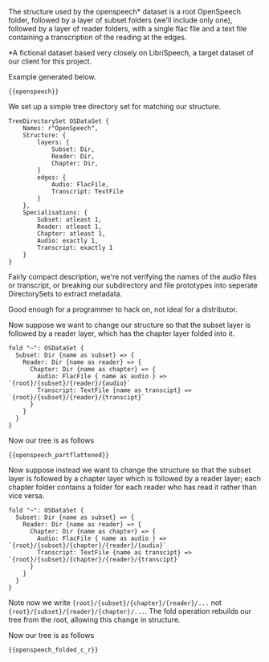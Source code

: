 
The structure used by the openspeech* dataset is a root OpenSpeech folder, followed by a layer of subset folders (we'll include only one), followed by a layer of reader folders, with a single flac file and a text file containing a transcription of the reading at the edges.

*A fictional dataset based very closely on LibriSpeech, a target dataset of our client for this project.

Example generated below.
```
{{openspeech}}
```

We set up a simple tree directory set for matching our structure.
```
TreeDirectorySet OSDataSet {
    Names: r"OpenSpeech",
    Structure: {
        layers: {
            Subset: Dir,
            Reader: Dir,
            Chapter: Dir,
        }
        edges: {
            Audio: FlacFile,
            Transcript: TextFile
        }
    },
    Specialisations: {
        Subset: atleast 1,
        Reader: atleast 1,
        Chapter: atleast 1,
        Audio: exactly 1,
        Transcript: exactly 1
    }
}
```
Fairly compact description, we're not verifying the names of the audio files or transcript, or breaking our subdirectory and file prototypes into seperate DirectorySets to extract metadata.

Good enough for a programmer to hack on, not ideal for a distributor.

Now suppose we want to change our structure so that the subset layer is followed by a reader layer, which has the chapter layer folded into it.
```
fold "~": OSDataSet {
  Subset: Dir {name as subset} => {
    Reader: Dir {name as reader} => {
      Chapter: Dir {name as chapter} => {
        Audio: FlacFile { name as audio } => `{root}/{subset}/{reader}/{audio}`
        Transcript: TextFile {name as transcipt} => `{root}/{subset}/{reader}/{transcipt}`
      }
    }
  }
}
```

Now our tree is as follows

```
{{openspeech_partflattened}}
```

Now suppose instead we want to change the structure so that the subset layer is followed by a chapter layer which is followed by a reader layer; each chapter folder contains a folder for each reader who has read it rather than vice versa.

```
fold "~": OSDataSet {
  Subset: Dir {name as subset} => {
    Reader: Dir {name as reader} => {
      Chapter: Dir {name as chapter} => {
        Audio: FlacFile { name as audio } => `{root}/{subset}/{chapter}/{reader}/{audio}`
        Transcript: TextFile {name as transcipt} => `{root}/{subset}/{chapter}/{reader}/{transcipt}`
      }
    }
  }
}
```

Note now we write ``{root}/{subset}/{chapter}/{reader}/...`` not `{root}/{subset}/{reader}/{chapter}/...`.
The fold operation rebuilds our tree from the root, allowing this change in structure.

Now our tree is as follows
```
{{openspeech_folded_c_r}}
```


